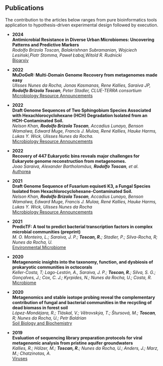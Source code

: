 ## Publications

The contribution to the articles below ranges from pure bioinformatics tools application to hypothesis-driven experimental design followed by execution.

- **2024**  
  **Antimicrobial Resistance in Diverse Urban Microbiomes: Uncovering Patterns and Predictive Markers**  
  *Rodolfo Brizola Toscan, Balakrishnan Subramanian, Wojciech Lesiński,Piotr Stomma, Paweł Łabaj,Witold R. Rudnicki*  
  [Bioarxiv](https://www.biorxiv.org/content/10.1101/2024.03.08.584116v1)

- **2022**  
  **MuDoGeR: Multi-Domain Genome Recovery from metagenomes made easy**  
  *Ulisses Nunes da Rocha, Jonas Kasmanas, Rene Kallies, Saraiva JP, **Rodolfo Brizola Toscan**, Peter Stadler, CLUE-TERRA consortium*  
  [Microbiology Resource Announcements](https://journals.asm.org/doi/10.1128/mra.00886-21)

- **2022**  
  **Draft Genome Sequences of Two Sphingobium Species Associated with Hexachlorocyclohexane (HCH) Degradation Isolated from an HCH-Contaminated Soil.**  
  *Nelson Khan, **Rodolfo Brizola Toscan**, Accadius Lunayo, Benson Wamalwa, Edward Muge, Francis J. Mulaa, René Kallies, Hauke Harms, Lukas Y. Wick, Ulisses Nunes da Rocha.*  
  [Microbiology Resource Announcements](https://journals.asm.org/doi/10.1128/mra.00886-21)

- **2022**  
  **Recovery of 447 Eukaryotic bins reveals major challenges for Eukaryote genome reconstruction from metagenomes.**  
  *Joao Saraiva, Alexander Bartholomäus, **Rodolfo Toscan**, et al.*  
  [Authorea](https://www.authorea.com/users/475051/articles/564601-recovery-of-447-eukaryotic-bins-reveals-major-challenges-for-eukaryote-genome-reconstruction-from-metagenomes?commit=ba92717daee50f2ad60ca377af12ba93f83c42b0)

- **2021**  
  **Draft Genome Sequence of Fusarium equiseti K3, a Fungal Species Isolated from Hexachlorocyclohexane-Contaminated Soil.**  
  *Nelson Khan, **Rodolfo Brizola Toscan**, Accadius Lunayo, Benson Wamalwa, Edward Muge, Francis J. Mulaa, René Kallies, Hauke Harms, Lukas Y. Wick, Ulisses Nunes da Rocha*  
  [Microbiology Resource Announcements](https://journals.asm.org/doi/10.1128/MRA.00885-21)

- **2021**  
  **PredicTF: A tool to predict bacterial transcription factors in complex microbial communities (preprint)**  
  *M. O. Monteiro, L.; Saraiva, J. P.; **Toscan, R.**; Stadler, P.; Silva-Rocha, R; Nunes da Rocha, U.*  
  [Environmental Microbiome](https://environmentalmicrobiome.biomedcentral.com/articles/10.1186/s40793-021-00394-x)

- **2020**  
  **Metagenomic insights into the taxonomy, function, and dysbiosis of prokaryotic communities in octocorals**  
  *Keller-Costa, T; Lago-Lestón, A., Saraiva, J. P.; **Toscan, R.**; Silva, S. G.; Gonçalves, J.; Cox, C. J.; Kyrpides, N.; Nunes da Rocha, U.; Costa, R.*  
  [Microbiome](https://microbiomejournal.biomedcentral.com/articles/10.1186/s40168-021-01031-y)

- **2020**  
  **Metagenomics and stable isotope probing reveal the complementary contribution of fungal and bacterial communities in the recycling of dead biomass in forest soil**  
  *López-Mondéjara, R.; Tláskal, V.; Větrovskýa, T.; Štursová, M.; **Toscan**, R; Nunes da Rocha, U.; Petr Baldrian*  
  [Soil Biology and Biochemistry](https://www.sciencedirect.com/science/article/abs/pii/S0038071720301723)

- **2019**  
  **Evaluation of sequencing library preparation protocols for viral metagenomic analysis from pristine aquifer groundwaters**  
  *Kallies, R.; Hölzer, M.; **Toscan, R.**; Nunes da Rocha, U.; Anders, J.; Marz, M.; Chatzinotas, A.*  
  [Viruses](https://www.mdpi.com/1999-4915/11/6/484)
